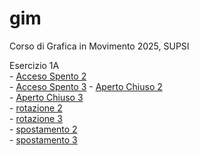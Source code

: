 # gim
Corso di Grafica in Movimento 2025, SUPSI 

Esercizio 1A  
	- [Acceso Spento 2](https://tuana-aktas.github.io/gim/esercizio_1A/acceso_spento_2.html)  
	- [Acceso Spento 3](https://tuana-aktas.github.io/gim/esercizio_1A/acceso_spento_3.html) 
	- [Aperto Chiuso 2](https://tuana-aktas.github.io/gim/esercizio_1A/aperto_chiuso_2.html)   
	- [Aperto Chiuso 3](https://tuana-aktas.github.io/gim/esercizio_1A/aperto_chiuso_3.html)   
	- [rotazione 2](file:///Users/tuanaaktas/Documents/GitHub/gim/esercizio_1A/rotazione_2.html)   
	- [rotazione 3](file:///Users/tuanaaktas/Documents/GitHub/gim/esercizio_1A/rotazione_3.html)   
	- [spostamento 2](file:///Users/tuanaaktas/Documents/GitHub/gim/esercizio_1A/spostamento_2.html)   
	- [spostamento 3](file:///Users/tuanaaktas/Documents/GitHub/gim/esercizio_1A/spostamento_3.html)   






  
